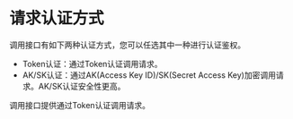 # 请求认证方式<a name="functiongraph_06_0230"></a>

调用接口有如下两种认证方式，您可以任选其中一种进行认证鉴权。

-   Token认证：通过Token认证调用请求。
-   AK/SK认证：通过AK\(Access Key ID\)/SK\(Secret Access Key\)加密调用请求。AK/SK认证安全性更高。

调用接口提供通过Token认证调用请求。

